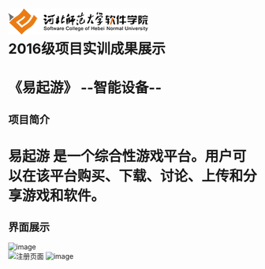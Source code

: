 ![image](https://github.com/syfan7561/Software-Engineering/blob/master/Project/image/logo.png)  
2016级项目实训成果展示
==
《易起游》 --智能设备--
==  
项目简介
---
**易起游**
是一个综合性游戏平台。用户可以在该平台购买、下载、讨论、上传和分享游戏和软件。
==
界面展示
---
![image](https://github.com/Kingcool759/2016_android_YiQiYou/blob/master/Project/imgs/login.png)  
<img src="https://github.com/Kingcool759/2016_android_YiQiYou/blob/master/Project/imgs/register.png" width="378" alt="注册页面">
![image](https://github.com/Kingcool759/2016_android_YiQiYou/blob/master/Project/imgs/register.png)  
